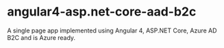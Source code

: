 # angular4-asp.net-core-aad-b2c
A single page app implemented using Angular 4, ASP.NET Core, Azure AD B2C and is Azure ready.
